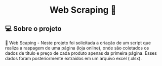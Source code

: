 <h1 align="center"> 
	 Web Scraping 🚀
</h1>

## 💻 Sobre o projeto

🔐 Web Scaping - Neste projeto foi solicitada a criação de um script que realiza a raspagem de uma página (loja online), onde são coletados os dados de título e preço de cada produto apenas da primeira página. Esses dados foram posteriormente extraídos em um arquivo excel (.xlsx).
